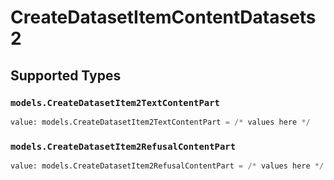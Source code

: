 # CreateDatasetItemContentDatasets2


## Supported Types

### `models.CreateDatasetItem2TextContentPart`

```python
value: models.CreateDatasetItem2TextContentPart = /* values here */
```

### `models.CreateDatasetItem2RefusalContentPart`

```python
value: models.CreateDatasetItem2RefusalContentPart = /* values here */
```

